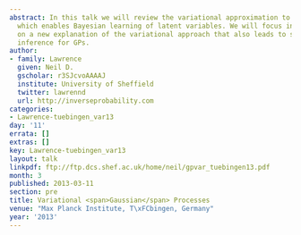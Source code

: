 ```yaml
---
abstract: In this talk we will review the variational approximation to Gaussian processes
  which enables Bayesian learning of latent variables. We will focus in particular
  on a new explanation of the variational approach that also leads to stochastic variational
  inference for GPs.
author:
- family: Lawrence
  given: Neil D.
  gscholar: r3SJcvoAAAAJ
  institute: University of Sheffield
  twitter: lawrennd
  url: http://inverseprobability.com
categories:
- Lawrence-tuebingen_var13
day: '11'
errata: []
extras: []
key: Lawrence-tuebingen_var13
layout: talk
linkpdf: ftp://ftp.dcs.shef.ac.uk/home/neil/gpvar_tuebingen13.pdf
month: 3
published: 2013-03-11
section: pre
title: Variational <span>Gaussian</span> Processes
venue: "Max Planck Institute, T\xFCbingen, Germany"
year: '2013'
---
```

